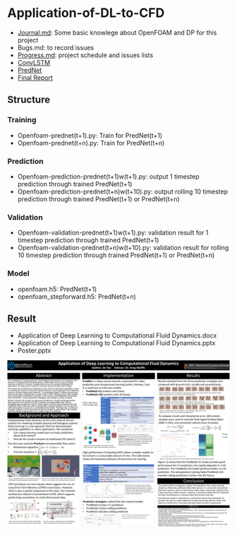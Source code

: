 # Application-of-DL-to-CFD
* [Journal.md](https://github.com/neoaksa/Application-of-DL-to-CFD/blob/master/Journal.md): Some basic knowlege about OpenFOAM and DP for this project
* Bugs.md: to record issues
* [Progress.md](https://github.com/neoaksa/Application-of-DL-to-CFD/blob/master/Progress.md): project schedule and issues lists
* [ConvLSTM](https://www.jie-tao.com/convolutional-lstm/)
* [PredNet](https://coxlab.github.io/prednet/)
* [Final Report](https://github.com/neoaksa/Application-of-DL-to-CFD/blob/master/Application%20of%20Deep%20Learning%20to%20CFD.pdf)

## Structure
### Training
* Openfoam-prednet(t+1).py: Train for PredNet(t+1)
* Openfoam-prednet(t+n).py: Train for PredNet(t+n)

### Prediction
* Openfoam-prediction-prednet(t+1)w(t+1).py: output 1 timestep prediction through trained PredNet(t+1)
* Openfoam-prediction-prednet(t+n)w(t+10).py: output rolling 10 timestep prediction through trained PredNet(t+1) or PredNet(t+n)

### Validation
* Openfoam-validation-prednet(t+1)w(t+1).py: validation result for 1 timestep prediction through trained PredNet(t+1)
* Openfoam-validation-prednet(t+n)w(t+10).py: validation result for rolling 10 timestep prediction through trained PredNet(t+1) or PredNet(t+n)

### Model
* openfoam.h5: PredNet(t+1) 
* openfoam_stepforward.h5: PredNet(t+n)

## Result
* Application of Deep Learning to Computational Fluid Dynamics.docx
* Application of Deep Learning to Computational Fluid Dynamics.pptx
* Poster.pptx

![poster](/Poster.jpg)
